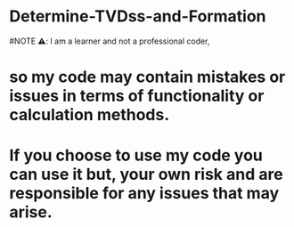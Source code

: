 # Determine-TVDss-and-Formation
#NOTE ⚠️:  I am a learner and not a professional coder,
# so my code may contain mistakes or issues in terms of functionality or calculation methods. 
# If you choose to use my code you can use it but, your own risk and are responsible for any issues that may arise.
